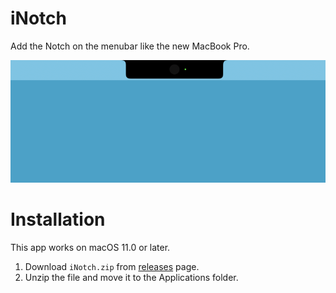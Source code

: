 # iNotch

Add the Notch on the menubar like the new MacBook Pro.

![demo](images/demo.png)

# Installation

This app works on macOS 11.0 or later.

1. Download `iNotch.zip` from [releases](https://github.com/Kyome22/iNotch/releases) page.
2. Unzip the file and move it to the Applications folder.
